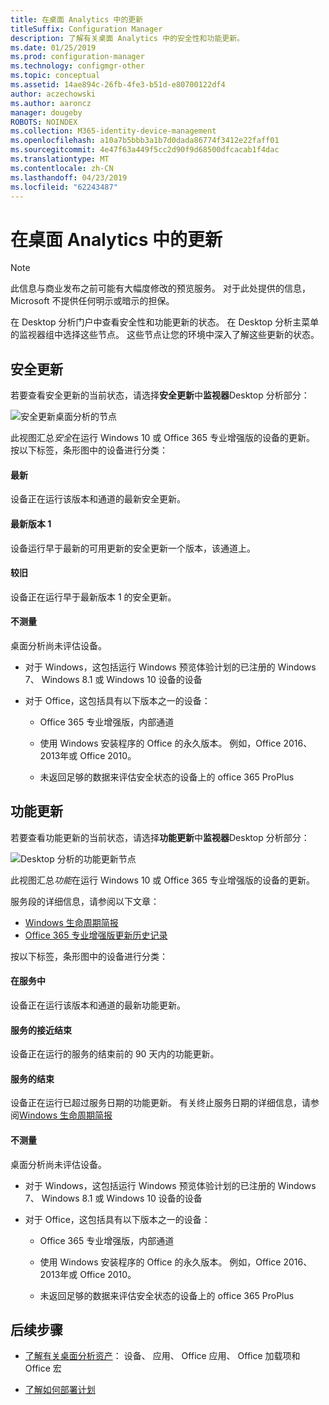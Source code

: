 ```yaml
---
title: 在桌面 Analytics 中的更新
titleSuffix: Configuration Manager
description: 了解有关桌面 Analytics 中的安全性和功能更新。
ms.date: 01/25/2019
ms.prod: configuration-manager
ms.technology: configmgr-other
ms.topic: conceptual
ms.assetid: 14ae894c-26fb-4fe3-b51d-e80700122df4
author: aczechowski
ms.author: aaroncz
manager: dougeby
ROBOTS: NOINDEX
ms.collection: M365-identity-device-management
ms.openlocfilehash: a10a7b5bbb3a1b7d0dada86774f3412e22faff01
ms.sourcegitcommit: 4e47f63a449f5cc2d90f9d68500dfcacab1f4dac
ms.translationtype: MT
ms.contentlocale: zh-CN
ms.lasthandoff: 04/23/2019
ms.locfileid: "62243487"
---
```

# <a name="updates-in-desktop-analytics"></a>在桌面 Analytics 中的更新 

> [!Note]  
> 此信息与商业发布之前可能有大幅度修改的预览服务。 对于此处提供的信息，Microsoft 不提供任何明示或暗示的担保。  

在 Desktop 分析门户中查看安全性和功能更新的状态。 在 Desktop 分析主菜单的监视器组中选择这些节点。 这些节点让您的环境中深入了解这些更新的状态。 



## <a name="security-updates"></a>安全更新

若要查看安全更新的当前状态，请选择**安全更新**中**监视器**Desktop 分析部分：

![安全更新桌面分析的节点](media/security-updates.png)

此视图汇总*安全*在运行 Windows 10 或 Office 365 专业增强版的设备的更新。 按以下标签，条形图中的设备进行分类：

#### <a name="latest"></a>最新
设备正在运行该版本和通道的最新安全更新。

#### <a name="latest-1"></a>最新版本 1
设备运行早于最新的可用更新的安全更新一个版本，该通道上。

#### <a name="older"></a>较旧
设备正在运行早于最新版本 1 的安全更新。

#### <a name="not-measured"></a>不测量
桌面分析尚未评估设备。 

- 对于 Windows，这包括运行 Windows 预览体验计划的已注册的 Windows 7、 Windows 8.1 或 Windows 10 设备的设备  

- 对于 Office，这包括具有以下版本之一的设备：  

    - Office 365 专业增强版，内部通道  

    - 使用 Windows 安装程序的 Office 的永久版本。 例如，Office 2016、 2013年或 Office 2010。  

    - 未返回足够的数据来评估安全状态的设备上的 office 365 ProPlus  



## <a name="feature-updates"></a>功能更新

若要查看功能更新的当前状态，请选择**功能更新**中**监视器**Desktop 分析部分：

![Desktop 分析的功能更新节点](media/feature-updates.png)

此视图汇总*功能*在运行 Windows 10 或 Office 365 专业增强版的设备的更新。 

服务段的详细信息，请参阅以下文章： 
- [Windows 生命周期简报](https://support.microsoft.com/help/13853/windows-lifecycle-fact-sheet)  
- [Office 365 专业增强版更新历史记录](https://docs.microsoft.com/officeupdates/update-history-office365-proplus-by-date)  

按以下标签，条形图中的设备进行分类：

#### <a name="in-service"></a>在服务中
设备正在运行该版本和通道的最新功能更新。  

#### <a name="near-end-of-service"></a>服务的接近结束
设备正在运行的服务的结束前的 90 天内的功能更新。

#### <a name="end-of-service"></a>服务的结束
设备正在运行已超过服务日期的功能更新。 有关终止服务日期的详细信息，请参阅[Windows 生命周期简报](https://support.microsoft.com/help/13853/windows-lifecycle-fact-sheet)  <!-- {xlink into relevant section of UDR_monitoring}|-->

#### <a name="not-measured"></a>不测量
桌面分析尚未评估设备。 

- 对于 Windows，这包括运行 Windows 预览体验计划的已注册的 Windows 7、 Windows 8.1 或 Windows 10 设备的设备

- 对于 Office，这包括具有以下版本之一的设备：  

    - Office 365 专业增强版，内部通道  

    - 使用 Windows 安装程序的 Office 的永久版本。 例如，Office 2016、 2013年或 Office 2010。  

    - 未返回足够的数据来评估安全状态的设备上的 office 365 ProPlus  



## <a name="next-steps"></a>后续步骤

- [了解有关桌面分析资产](/sccm/desktop-analytics/about-assets)： 设备、 应用、 Office 应用、 Office 加载项和 Office 宏  

- [了解如何部署计划](/sccm/desktop-analytics/about-deployment-plans)  

